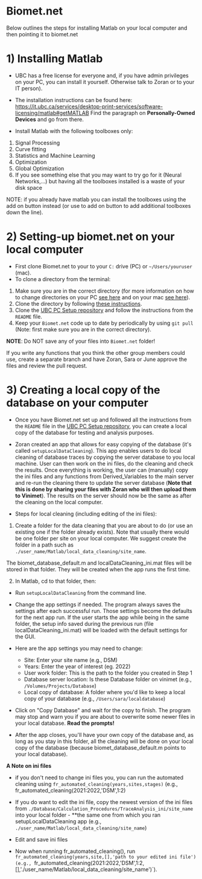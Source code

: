 # Biomet.net

Below outlines the steps for installing Matlab on your local computer and then pointing it to biomet.net

# 1) Installing Matlab

* UBC has a free license for everyone and, if you have admin privileges on your PC, you can install it yourself. Otherwise talk to Zoran or to your IT person).

* The installation instructions can be found here: https://it.ubc.ca/services/desktop-print-services/software-licensing/matlab#getMATLAB
Find the paragraph on **Personally-Owned Devices** and go from there.

* Install Matlab with the following toolboxes only:

1. Signal Processing
2. Curve fitting
3. Statistics and Machine Learning
4. Optimization
5. Global Optimization
6. If you see something else that you may want to try go for it (Neural Networks,…) but having all the toolboxes installed is a waste of your disk space

NOTE: if you already have matlab you can install the toolboxes using the add on button instead (or use to add on button to add additional toolboxes down the line).

# 2) Setting-up biomet.net on your local computer

 * First clone Biomet.net to your to your `C:` drive (PC) or `~/Users/youruser` (mac). 
 * To clone a directory from the terminal:
 1. Make sure you are in the correct directory (for more information on how to change directories on your PC [see here](https://www.lifewire.com/change-directories-in-command-prompt-5185508) and on your mac [see here](https://appletoolbox.com/navigate-folders-using-the-mac-terminal/)).
 2. Clone the directory by following [these instructions](https://www.educative.io/answers/how-to-clone-a-git-repository-using-the-command-line).
 3. Clone the [UBC PC Setup repository](https://github.com/ubc-micromet/UBC_PC_Setup-template) and follow the instructions from the `README` file.
 4. Keep your `Biomet.net` code up to date by periodically by using `git pull` (Note: first make sure you are in the correct directory).

**NOTE**: Do NOT save any of your files into `Biomet.net` folder!

If you write any functions that you think the other group members could use, create a separate branch and have Zoran, Sara or June approve the files and review the pull request.

# 3) Creating a local copy of the database on your computer

* Once you have Biomet.net set up and followed all the instructions from the `README` file in the [UBC PC Setup repository](https://github.com/ubc-micromet/UBC_PC_Setup-template), you can create a local copy of the database for testing and analysis purposes.

* Zoran created an app that allows for easy copying of the database (it's called `setupLocalDataCleaning`). This app enables users to do local cleaning of database traces by copying the server database to you local machine. User can then work on the ini files, do the cleaning and check the results. Once everything is working, the user can (manually) copy the ini files and any functions from Derived_Variables to the main server and re-run the cleaning there to update the server database (**Note that this is done by sharing your files with Zoran who will then upload them to Vinimet**). The results on the server should now be the same as after the cleaning on the local computer.

* Steps for local cleaning (including editing of the ini files):

1) Create a folder for the data cleaning that you are about to do (or use an existing one if the folder already exists). Note that usually there would be one folder per site on your local computer. We suggest create the folder in a path such as `./user_name/Matlab/local_data_cleaning/site_name`. 

The biomet_database_default.m and localDataCleaning_ini.mat files will be stored in that folder. They will be created when the app runs the first time.

2) In Matlab, cd to that folder, then:

* Run `setupLocalDataCleaning` from the command line. 

* Change the app settings if needed. The program always saves the settings after each successful run. Those settings become the defaults for the next app run. If the user starts the app while being in the same folder, the setup info saved during the previous run (file localDataCleaning_ini.mat) will be loaded with the default settings for the GUI.

* Here are the app settings you may need to change:<br />
    * Site: Enter your site name (e.g., DSM)<br />
    * Years: Enter the year of interest (eg. 2022)<br />
    * User work folder: This is the path to the folder you created in Step 1<br />
    * Database server location: Is these Database folder on vinimet (e.g., `/Volumes/Projects/Database`)<br />
    * Local copy of database: A folder where you'd like to keep a local copy of your database (e.g., `/Users/sara/localdatabase`)<br />

* Click on "Copy Database" and wait for the copy to finish. The program may stop and warn you if you are about to overwrite some newer files in your local database. **Read the prompts!**

* After the app closes, you'll have your own copy of the database and, as long as you stay in this folder, all the cleaning will be done on your local copy of the database (because biomet_database_default.m points to your local database).

**A Note on ini files**

* if you don't need to change ini files you, you can run the automated cleaning using `fr_automated_cleaning(years,sites,stages)` (e.g., fr_automated_cleaning(2021:2022,'DSM',1:2)

* If you do want to edit the ini file, copy the newest version of the ini files from `./Database/Calculation_Procedures/TraceAnalysis_ini/site_name` into your local folder - **the same one from which you ran setupLocalDataCleaning app (e.g., `./user_name/Matlab/local_data_cleaning/site_name`)

* Edit and save ini files

* Now when running fr_automated_cleaning(), run `fr_automated_cleaning(years,site,[],'path to your edited ini file') (e.g., `fr_automated_cleaning(2021:2022,'DSM',1:2,[],'./user_name/Matlab/local_data_cleaning/site_name')`).
